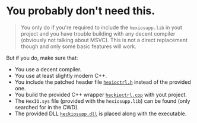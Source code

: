 # You probably don't need this.

> You only do if you're required to include the `hexiosupp.lib` in yout project and you have trouble building with any decent compiler (obviously not talking about MSVC). This is not a direct replacement though and only some basic features will work.

But if you do, make sure that:
- You use a decent compiler.
- You use at least slightly modern C++.
- You include the patched header file [`hexioctrl.h`](hexioctrl.h) instead of the provided one.
- You build the provided C++ wrapper [`heckioctrl.cpp`](heckioctrl.cpp) with yout project.
- The `HexIO.sys` file (provided with the `hexiosupp.lib`) can be found (only searched for in the CWD).
- The provided DLL [`heckiosupp.dll`](heckiosupp.dll) is placed along with the executable.
